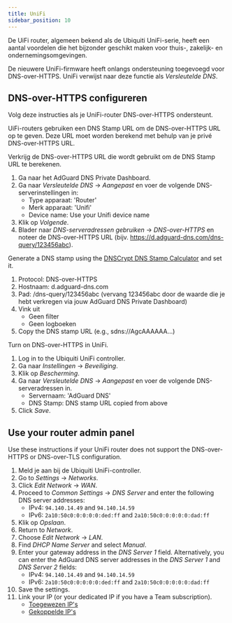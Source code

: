 ```yaml
---
title: UniFi
sidebar_position: 10
---
```


De UiFi router, algemeen bekend als de Ubiquiti UniFi-serie, heeft een aantal voordelen die het bijzonder geschikt maken voor thuis-, zakelijk- en ondernemingsomgevingen.

De nieuwere UniFi-firmware heeft onlangs ondersteuning toegevoegd voor DNS-over-HTTPS. UniFi verwijst naar deze functie als _Versleutelde DNS_.

## DNS-over-HTTPS configureren

Volg deze instructies als je UniFi-router DNS-over-HTTPS ondersteunt.

UiFi-routers gebruiken een DNS Stamp URL om de DNS-over-HTTPS URL op te geven. Deze URL moet worden berekend met behulp van je privé DNS-over-HTTPS URL.

Verkrijg de DNS-over-HTTPS URL die wordt gebruikt om de DNS Stamp URL te berekenen.

1. Ga naar het AdGuard DNS Private Dashboard.
2. Ga naar _Versleutelde DNS_ → _Aangepast_ en voer de volgende DNS-serverinstellingen in:
   - Type apparaat: 'Router'
   - Merk apparaat: 'Unifi'
   - Device name: Use your Unifi device name
3. Klik op _Volgende_.
4. Blader naar _DNS-serveradressen gebruiken_ → _DNS-over-HTTPS_ en noteer de DNS-over-HTTPS URL (bijv. https://d.adguard-dns.com/dns-query/123456abc).

Generate a DNS stamp using the [DNSCrypt DNS Stamp Calculator](https://dnscrypt.info/stamps/) and set it.

1. Protocol: DNS-over-HTTPS
2. Hostnaam: d.adguard-dns.com
3. Pad: /dns-query/123456abc (vervang 123456abc door de waarde die je hebt verkregen via jouw AdGuard DNS Private Dashboard)
4. Vink uit
   - Geen filter
   - Geen logboeken
5. Copy the DNS stamp URL (e.g., sdns://AgcAAAAAA…)

Turn on DNS-over-HTTPS in UniFi.

1. Log in to the Ubiquiti UniFi controller.
2. Ga naar _Instellingen_ → _Beveiliging_.
3. Klik op _Bescherming_.
4. Ga naar _Versleutelde DNS_ → _Aangepast_ en voer de volgende DNS-serveradressen in.
   - Servernaam: 'AdGuard DNS'
   - DNS Stamp: DNS stamp URL copied from above
5. Click _Save_.

## Use your router admin panel

Use these instructions if your UniFi router does not support the DNS-over-HTTPS or DNS-over-TLS configuration.

1. Meld je aan bij de Ubiquiti UniFi-controller.
2. Go to _Settings_ → _Networks_.
3. Click _Edit Network_ → _WAN_.
4. Proceed to _Common Settings_ → _DNS Server_ and enter the following DNS server addresses:
   - IPv4: `94.140.14.49` and `94.140.14.59`
   - IPv6: `2a10:50c0:0:0:0:0:ded:ff` and `2a10:50c0:0:0:0:0:dad:ff`
5. Klik op _Opslaan_.
6. Return to _Network_.
7. Choose _Edit Network_ → _LAN_.
8. Find _DHCP Name Server_ and select _Manual_.
9. Enter your gateway address in the _DNS Server 1_ field. Alternatively, you can enter the AdGuard DNS server addresses in the _DNS Server 1_ and _DNS Server 2_ fields:
   - IPv4: `94.140.14.49` and `94.140.14.59`
   - IPv6: `2a10:50c0:0:0:0:0:ded:ff` and `2a10:50c0:0:0:0:0:dad:ff`
10. Save the settings.
11. Link your IP (or your dedicated IP if you have a Team subscription).
    - [Toegewezen IP's](private-dns/connect-devices/other-options/dedicated-ip.md)
    - [Gekoppelde IP's](private-dns/connect-devices/other-options/linked-ip.md)
